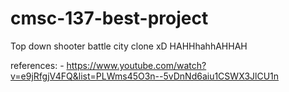 # cmsc-137-best-project
Top down shooter battle city clone xD HAHHhahhAHHAH

references:
    - https://www.youtube.com/watch?v=e9jRfgjV4FQ&list=PLWms45O3n--5vDnNd6aiu1CSWX3JlCU1n
